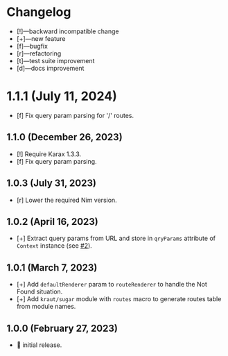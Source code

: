 # Changelog

-   [!]—backward incompatible change
-   [+]—new feature
-   [f]—bugfix
-   [r]—refactoring
-   [t]—test suite improvement
-   [d]—docs improvement


# 1.1.1 (July 11, 2024)

-   [f] Fix query param parsing for '/' routes.



## 1.1.0 (December 26, 2023)

-   [!] Require Karax 1.3.3.
-   [f] Fix query param parsing.


## 1.0.3 (July 31, 2023)

-   [r] Lower the required Nim version.


## 1.0.2 (April 16, 2023)

-   [+] Extract query params from URL and store in `qryParams` attribute of `Context` instance (see [#2](https://github.com/moigagoo/kraut/issues/2)).


## 1.0.1 (March 7, 2023)

-   [+] Add `defaultRenderer` param to `routeRenderer` to handle the Not Found situation.
-   [+] Add `kraut/sugar` module with `routes` macro to generate routes table from module names.


## 1.0.0 (February 27, 2023)

-   🎉 initial release.

